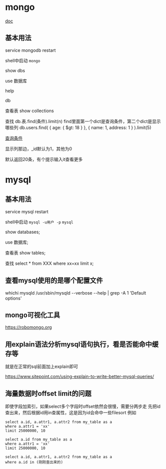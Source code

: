 mongo
===

[doc](http://docs.mongodb.org/manual/)

基本用法
---

service mongodb restart

shell中启动 `mongo`

show dbs

use 数据库

help

db

查看表
show collections

查找
db.表.find(条件).limit(n)
find里面第一个dict是查询条件，第二个dict是显示哪些列
db.users.find( { age: { $gt: 18 } }, { name: 1, address: 1 } ).limit(5)

[查询条件](http://docs.mongodb.org/manual/reference/operator/query/#query-selectors)

显示列那边，_id默认为1，其他为0

默认返回20条，有个提示输入it查看更多

mysql
===

基本用法
---

service mysql restart

shell中启动 `mysql -u用户 -p` `mysql`

show databases;

use 数据库;

查看表
show tables;

查找
select * from XXX where xx=xx limit x;

查看mysql使用的是哪个配置文件
---

whichi mysqld
/usr/sbin/mysqld --verbose --help | grep -A 1 'Default options'


mongo可视化工具
---

https://robomongo.org


用explain语法分析mysql语句执行，看是否能命中缓存等
---
就是在正常的sql前面加上explain即可

https://www.sitepoint.com/using-explain-to-write-better-mysql-queries/


海量数据时offset limit的问题
----
即使字段加索引，如果select多个字段时offset依然会很慢，需要分两步走
先把id查出来，然后根据id用in查属性，这是因为id会命中一些filesort
例如

```
select a.id, a.attr1, a.attr2 from my_table as a
where a.attr1 = 'xx'
limit 25000000, 10
```

```
select a.id from my_table as a
where a.attr1 = 'xx'
limit 25000000, 10

select a.id, a.attr1, a.attr2 from my_table as a
where a.id in (刚刚查出来的)
```


